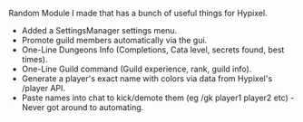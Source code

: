 Random Module I made that has a bunch of useful things for Hypixel.

 - Added a SettingsManager settings menu.
 - Promote guild members automatically via the gui.
 - One-Line Dungeons Info (Completions, Cata level, secrets found, best times).
 - One-Line Guild command (Guild experience, rank, guild info).
 - Generate a player's exact name with colors via data from Hypixel's /player API.
 - Paste names into chat to kick/demote them (eg /gk player1 player2 etc) - Never got around to automating.
